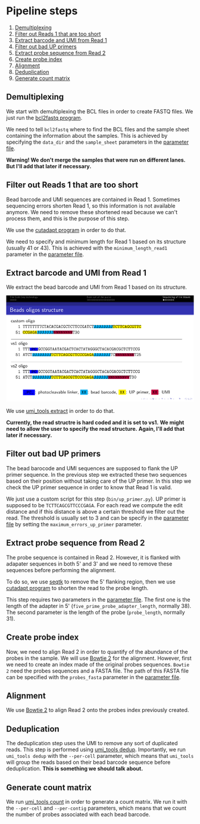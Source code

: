 
# Pipeline steps

1. [Demultiplexing](#demultiplexing)
2. [Filter out Reads 1 that are too short](#filter-out-reads-1-that-are-too-short)
3. [Extract barcode and UMI from Read 1](#extract-barcode-and-umi-from-read-1)
4. [Filter out bad UP primers](#filter-out-bad-up-primers)
5. [Extract probe sequence from Read 2](#extract-probe-sequence-from-read-2)
6. [Create probe index](#create-probe-index)
7. [Alignment](#alignment)
8. [Deduplication](#deduplication)
9. [Generate count matrix](#generate-count-matrix)

## Demultiplexing

We start with demultiplexing the BCL files in order to create FASTQ files.
We just run the [bcl2fastq program](https://support.illumina.com/sequencing/sequencing_software/bcl2fastq-conversion-software.html).

We need to tell `bcl2fastq` where to find the BCL files and the sample sheet containing the information about the samples.
This is achieved by specifying the `data_dir` and the `sample_sheet` parameters in the [parameter file](config.md).

**Warning! We don't merge the samples that were run on different lanes.**
**But I'll add that later if necessary.**

## Filter out Reads 1 that are too short

Bead barcode and UMI sequences are contained in Read 1.
Sometimes sequencing errors shorten Read 1, so this information is not available anymore.
We need to remove these shortened read because we can't process them, and this is the purpose of this step.

We use the [cutadapt program](https://cutadapt.readthedocs.io/en/stable/) in order to do that.

We need to specify and minimum length for Read 1 based on its structure (usually 41 or 43).
This is achieved with the `minimum_length_read1` parameter in the [parameter file](config.md).

## Extract barcode and UMI from Read 1

We extract the bead barcode and UMI from Read 1 based on its structure.

![Read 1](oligos.png)

We use [umi_tools extract](https://umi-tools.readthedocs.io/en/latest/reference/extract.html) in order to do that.

**Currently, the read structre is hard coded and it is set to vs1.**
**We might need to allow the user to specify the read structure.**
**Again, I'll add that later if necessary.**

## Filter out bad UP primers

The bead barocode and UMI sequences are supposed to flank the UP primer sequence.
In the previous step we extracted these two sequences based on their position without taking care of the UP primer.
In this step we check the UP primer sequence in order to know that Read 1 is valid.

We just use a custom script for this step (`bin/up_primer.py`).
UP primer is supposed to be `TCTTCAGCGTTCCCGAGA`.
For each read we compute the edit distance and if this distance is above a certain threshold we filter out the read.
The threshold is usually set to 3 and can be specify in the [parameter file](config.md) by setting the `maximum_errors_up_primer` parameter.

## Extract probe sequence from Read 2

The probe sequence is contained in Read 2.
However, it is flanked with adapater sequences in both 5' and 3' and we need to remove these sequences before performing the alignment.

To do so, we use [seqtk](https://github.com/lh3/seqtk) to remove the 5' flanking region, then we use [cutadapt program](https://cutadapt.readthedocs.io/en/stable/) to shorten the read to the probe length.

This step requires two parameters in the [parameter file](config.md).
The first one is the length of the adapter in 5' (`five_prime_probe_adapter_length`, normally 38).
The second parameter is the length of the probe (`probe_length`, normally 31).

## Create probe index

Now, we need to align Read 2 in order to quantify of the abundance of the probes in the sample.
We will use [Bowtie 2](http://bowtie-bio.sourceforge.net/bowtie2/manual.shtml) for the alignment.
However, first we need to create an index made of the original probes sequences.
`Bowtie 2` need the probes sequences and a FASTA file.
The path of this FASTA file can be specified with the `probes_fasta` parameter in the [parameter file](config.md).

## Alignment

We use [Bowtie 2](http://bowtie-bio.sourceforge.net/bowtie2/manual.shtml) to align Read 2 onto the probes index previously created.

## Deduplication

The deduplication step uses the UMI to remove any sort of duplicated reads.
This step is performed using [umi_tools dedup](https://umi-tools.readthedocs.io/en/latest/reference/dedup.html).
Importantly, we run `umi_tools dedup` with the `--per-cell` parameter, which means that `umi_tools` will group the reads based on their bead barcode sequence before deduplication.
**This is something we should talk about.**

## Generate count matrix

We run [umi_tools count](https://umi-tools.readthedocs.io/en/latest/reference/count.html) in order to generate a count matrix.
We run it with the `--per-cell` and `--per-contig` parameters, which means that we count the number of probes associated with each bead barcode.

